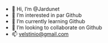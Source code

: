 - 👋 Hi, I’m @Jardunet
- 👀 I’m interested in  par Github
- 🌱 I’m currently learning  Github 
- 💞️ I’m looking to collaborate on  Github
- 📫  velstinio@gmail.com

<!---
Jardunet/Jardunet is a ✨ special ✨ repository because its `README.md` (this file) appears on your GitHub profile.
You can click the Preview link to take a look at your changes.
--->
